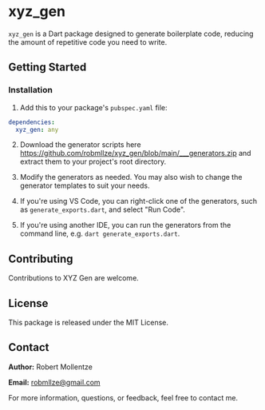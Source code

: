 # xyz_gen

`xyz_gen` is a Dart package designed to generate boilerplate code, reducing the amount of repetitive code you need to write.

## Getting Started

### Installation

1. Add this to your package's `pubspec.yaml` file:

```yaml
dependencies:
  xyz_gen: any
```

2. Download the generator scripts here https://github.com/robmllze/xyz_gen/blob/main/___generators.zip and extract them to your project's root directory.

3. Modify the generators as needed. You may also wish to change the generator templates to suit your needs.

4. If you're using VS Code, you can right-click one of the generators, such as `generate_exports.dart`, and select "Run Code".

5. If you're using another IDE, you can run the generators from the command line, e.g. `dart generate_exports.dart`.


## Contributing

Contributions to XYZ Gen are welcome.

## License

This package is released under the MIT License.

## Contact

**Author:** Robert Mollentze

**Email:** robmllze@gmail.com

For more information, questions, or feedback, feel free to contact me.